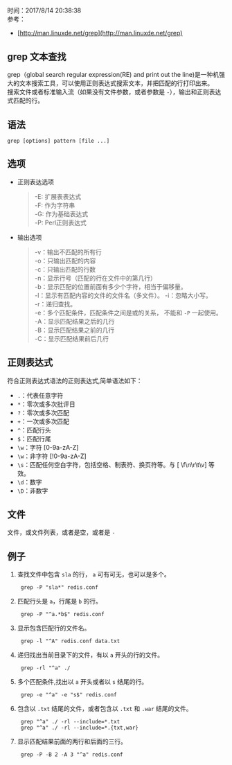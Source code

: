 ##  
时间：2017/8/14 20:38:38  
参考：  

*  [http://man.linuxde.net/grep](http://man.linuxde.net/grep)   

## grep 文本查找   
grep（global search regular expression(RE) and print out the line)是一种机强大的文本搜索工具，可以使用正则表达式搜索文本，并把匹配的行打印出来。  
搜索文件或者标准输入流（如果没有文件参数，或者参数是 `-`），输出和正则表达式匹配的行。  
 
## 语法  

	grep [options] pattern [file ...]

## 选项    
* 正则表达选项

	>-E: 扩展表表达式  
	>-F: 作为字符串    
	>-G: 作为基础表达式   
	>-P: Perl正则表达式  

* 输出选项  

 	>-v：输出不匹配的所有行  	   
 	>-o：只输出匹配的内容  
 	>-c：只输出匹配的行数  
 	>-n：显示行号（匹配的行在文件中的第几行）  
 	>-b：显示匹配的位置前面有多少个字符，相当于偏移量。  
 	>-l：显示有匹配内容的文件的文件名（多文件）。 
 	>-i：忽略大小写。  
 	>-r：递归查找。    
 	>-e：多个匹配条件，匹配条件之间是或的关系， 不能和 `-P` 一起使用。  
 	>-A：显示匹配结果之后的几行   
 	>-B：显示匹配结果之前的几行  
 	>-C：显示匹配结果前后几行  

## 正则表达式    
符合正则表达式语法的正则表达式,简单语法如下：  

* `.`：代表任意字符  
* `*`：零次或多次批评日  
* `?`：零次或多次匹配  
* `+`：一次或多次匹配  
* `^`：匹配行头  
* `$`：匹配行尾  
* `\w`：字符 [0-9a-zA-Z]  
* `\w`：非字符 [!0-9a-zA-Z]    
* `\s`：匹配任何空白字符，包括空格、制表符、换页符等。与 [ \f\n\r\t\v] 等效。
* `\d`：数字
* `\D`：非数字  

## 文件  
文件，或文件列表，或者是空，或者是 `-`  

## 例子  
1. 查找文件中包含 `sla` 的行， `a` 可有可无，也可以是多个。  

		grep -P "sla*" redis.conf
2. 匹配行头是 `a`，行尾是 `b` 的行。  

		grep -P "^a.*b$" redis.conf
3. 显示包含匹配行的文件名。  

		grep -l "^A" redis.conf data.txt
4. 递归找出当前目录下的文件，有以 `a` 开头的行的文件。

 		grep -rl "^a" ./
5. 多个匹配条件,找出以 `a` 开头或者以 `s` 结尾的行。  

		grep -e "^a" -e "s$" redis.conf  
6. 包含以 `.txt` 结尾的文件，或者包含以 `.txt` 和 `.war` 结尾的文件。  

		grep "^a" ./ -rl --include=*.txt
		grep "^a" ./ -rl --include=*.{txt,war}
7. 显示匹配结果前面的两行和后面的三行。  

		grep -P -B 2 -A 3 "^a" redis.conf
